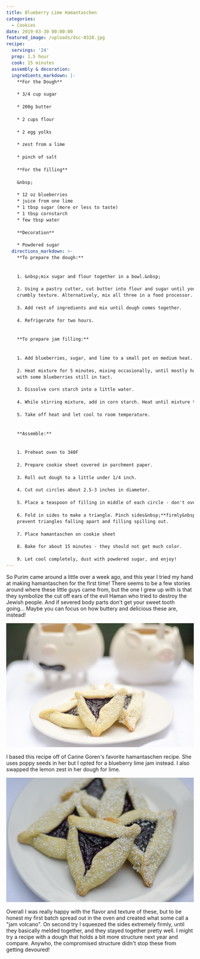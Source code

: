 ```yaml
---
title: Blueberry Lime Hamantaschen
categories:
  - Cookies
date: 2019-03-30 00:00:00
featured_image: /uploads/dsc-0328.jpg
recipe:
  servings: '24'
  prep: 1.5 hour
  cook: 15 minutes
  assembly & decoration:
  ingredients_markdown: |-
    **For the Dough**

    * 3/4 cup sugar

    * 200g butter

    * 2 cups flour

    * 2 egg yolks

    * zest from a lime

    * pinch of salt

    **For the filling**

    &nbsp;

    * 12 oz blueberries
    * juice from one lime
    * 1 tbsp sugar (more or less to taste)
    * 1 tbsp cornstarch
    * few tbsp water

    **Decoration**

    * Powdered sugar
  directions_markdown: >-
    **To prepare the dough:**


    1. &nbsp;mix sugar and flour together in a bowl.&nbsp;

    2. Using a pastry cutter, cut butter into flour and sugar until you get a
    crumbly texture. Alternatively, mix all three in a food processor.

    3. Add rest of ingredients and mix until dough comes together.

    4. Refrigerate for two hours.


    **To prepare jam filling:**


    1. Add blueberries, sugar, and lime to a small pot on medium heat.

    2. Heat mixture for 5 minutes, mixing occasionally, until mostly homogenous
    with some blueberries still in tact.

    3. Dissolve corn starch into a little water.

    4. While stirring mixture, add in corn starch. Heat until mixture thickens.

    5. Take off heat and let cool to room temperature.


    **Assemble:**


    1. Preheat oven to 340F

    2. Prepare cookie sheet covered in parchment paper.

    3. Roll out dough to a little under 1/4 inch.

    4. Cut out circles about 2.5-3 inches in diameter.

    5. Place a teaspoon of filling in middle of each circle - don't overfill!

    6. Fold in sides to make a triangle. Pinch sides&nbsp;**firmly&nbsp;**to
    prevent triangles falling apart and filling spilling out.

    7. Place hamantaschen on cookie sheet

    8. Bake for about 15 minutes - they should not get much color.

    9. Let cool completely, dust with powdered sugar, and enjoy!
---
```


So Purim came around a little over a week ago, and this year I tried my hand at making hamantaschen for the first time! There seems to be a few stories around where these little guys came from, but the one I grew up with is that they symbolize the cut off ears of the evil Haman who tried to destroy the Jewish people. And if severed body parts don't get your sweet tooth going... Maybe you can focus on how buttery and delicious these are, instead!

![](/uploads/dsc-0351.jpg)

I based this recipe off of Carine Goren's favorite hamantaschen recipe. She uses poppy seeds in her but I opted for a blueberry lime jam instead. I also swapped the lemon zest in her dough for lime.

![](/uploads/dsc-0333.jpg)

Overall I was really happy with the flavor and texture of these, but to be honest my first batch spread out in the oven and created what some call a "jam volcano". On second try I squeezed the sides extremely firmly, until they basically melded together, and they stayed together pretty well. I might try a recipe with a dough that holds a bit more structure next year and compare. Anywho, the compromised structure didn't stop these from getting devoured!